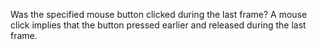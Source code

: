 Was the specified mouse button clicked during the last frame? A mouse click implies that the button pressed earlier and released during the last frame.